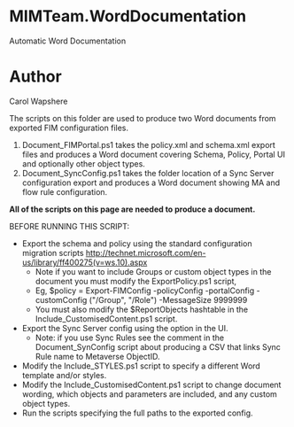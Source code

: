 # MIMTeam.WordDocumentation
Automatic Word Documentation

# Author
Carol Wapshere

The scripts on this folder are used to produce two Word documents from exported FIM configuration files.

1. Document_FIMPortal.ps1 takes the policy.xml and schema.xml export files and produces a Word document covering Schema, Policy, Portal UI and optionally other object types.
1. Document_SyncConfig.ps1 takes the folder location of a Sync Server configuration export and produces a Word document showing MA and flow rule configuration.

**All of the scripts on this page are needed to produce a document.**

BEFORE RUNNING THIS SCRIPT:

* Export the schema and policy using the standard configuration migration scripts http://technet.microsoft.com/en-us/library/ff400275(v=ws.10).aspx
  * Note if you want to include Groups or custom object types in the document you must modify the ExportPolicy.ps1 script, 
  * Eg, $policy = Export-FIMConfig -policyConfig -portalConfig -customConfig ("/Group", "/Role") -MessageSize 9999999
  * You must also modify the $ReportObjects hashtable in the Include_CustomisedContent.ps1 script.
* Export the Sync Server config using the option in the UI.
  * Note: if you use Sync Rules see the comment in the Document_SynConfig script about producing a CSV that links Sync Rule name to Metaverse ObjectID.
* Modify the Include_STYLES.ps1 script to specify a different Word template and/or styles.
* Modify the Include_CustomisedContent.ps1 script to change document wording, which objects and parameters are included, and any custom object types.
* Run the scripts specifying the full paths to the exported config.